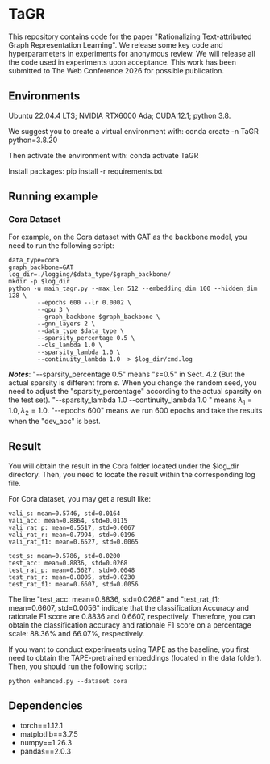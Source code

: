 # TaGR

This repository contains code for the paper "Rationalizing Text-attributed Graph Representation Learning". 
We release some key code and hyperparameters in experiments for anonymous review. We will release all the code used in experiments upon acceptance.
This work has been submitted to The Web Conference 2026 for possible publication.

## Environments
Ubuntu 22.04.4 LTS; NVIDIA RTX6000 Ada; CUDA 12.1; python 3.8.

We suggest you to create a virtual environment with: conda create -n TaGR python=3.8.20

Then activate the environment with: conda activate TaGR 

Install packages: pip install -r requirements.txt

## Running example
### Cora Dataset
For example, on the Cora dataset with GAT as the backbone model, you need to run the following script:
~~~
data_type=cora
graph_backbone=GAT
log_dir=./logging/$data_type/$graph_backbone/
mkdir -p $log_dir
python -u main_tagr.py --max_len 512 --embedding_dim 100 --hidden_dim 128 \
        --epochs 600 --lr 0.0002 \
        --gpu 3 \
        --graph_backbone $graph_backbone \
        --gnn_layers 2 \
        --data_type $data_type \
        --sparsity_percentage 0.5 \
        --cls_lambda 1.0 \
        --sparsity_lambda 1.0 \
        --continuity_lambda 1.0  > $log_dir/cmd.log	
~~~
**_Notes_**: "--sparsity_percentage 0.5" means "$s$=0.5" in Sect. 4.2 (But the actual sparsity is different from $s$. When you change the random seed, you need to adjust the "sparsity_percentage" according to the actual sparsity on the test set). "--sparsity_lambda 1.0 --continuity_lambda 1.0 " means $\lambda_1=1.0, \lambda_2=1.0$. "--epochs 600" means we run 600 epochs and take the results when the "dev_acc" is best.

## Result  
You will obtain the result in the Cora folder located under the $log_dir directory. Then, you need to locate the result within the corresponding log file.

For Cora dataset, you may get a result like: 
~~~
vali_s: mean=0.5746, std=0.0164
vali_acc: mean=0.8864, std=0.0115
vali_rat_p: mean=0.5517, std=0.0067
vali_rat_r: mean=0.7994, std=0.0196
vali_rat_f1: mean=0.6527, std=0.0065

test_s: mean=0.5786, std=0.0200
test_acc: mean=0.8836, std=0.0268
test_rat_p: mean=0.5627, std=0.0048
test_rat_r: mean=0.8005, std=0.0230
test_rat_f1: mean=0.6607, std=0.0056
~~~
The line "test_acc: mean=0.8836, std=0.0268" and "test_rat_f1: mean=0.6607, std=0.0056"  indicate that the classification Accuracy and  rationale F1 score are 0.8836 and 0.6607, respectively. Therefore, you can obtain the classification accuracy and rationale F1 score on a percentage scale: 88.36% and 66.07%, respectively.

If you want to conduct experiments using TAPE as the baseline, you first need to obtain the TAPE-pretrained embeddings (located in the data folder).
Then, you should run the following script:
~~~
python enhanced.py --dataset cora
~~~

## Dependencies
- torch==1.12.1
- matplotlib==3.7.5
- numpy==1.26.3
- pandas==2.0.3











